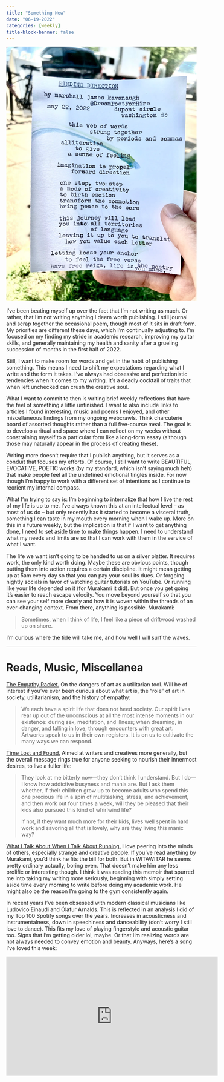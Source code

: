 ```yaml
---
title: "Something New"
date: "06-19-2022"
categories: [weekly]
title-block-banner: false
---
```


![A poem I received while in Washington DC. I told the poet I was searching for direction, and this is what he gave me.](/photos/finding-direction.webp)

I’ve been beating myself up over the fact that I’m not writing as much. Or rather, that I’m not writing anything I deem worth publishing. I still journal and scrap together the occasional poem, though most of it sits in draft form. My priorities are different these days, which I’m continually adjusting to. I’m focused on my finding my stride in academic research, improving my guitar skills, and generally maintaining my health and sanity after a grueling succession of months in the first half of 2022.

Still, I want to make room for words and get in the habit of publishing something. This means I need to shift my expectations regarding what I write and the form it takes. I’ve always had obsessive and perfectionistic tendencies when it comes to my writing. It’s a deadly cocktail of traits that when left unchecked can crush the creative soul.

What I want to commit to then is writing brief weekly reflections that have the feel of something a little unfinished. I want to also include links to articles I found interesting, music and poems I enjoyed, and other miscellaneous findings from my ongoing webcrawls. Think charcuterie board of assorted thoughts rather than a full five-course meal. The goal is to develop a ritual and space where I can reflect on my weeks without constraining myself to a particular form like a long-form essay (although those may naturally appear in the process of creating these).

Writing more doesn’t require that I publish anything, but it serves as a conduit that focuses my efforts. Of course, I still want to write BEAUTIFUL, EVOCATIVE, POETIC works (by my standard, which isn’t saying much heh) that make people feel all the undefined emotional tingles inside. For now though I’m happy to work with a different set of intentions as I continue to reorient my internal compass.

What I’m trying to say is: I’m beginning to internalize that how I live the rest of my life is up to me. I’ve always known this at an intellectual level – as most of us do – but only recently has it started to become a visceral truth, something I can taste in my mouth every morning when I wake up. More on this in a future weekly, but the implication is that if I want to get anything done, I need to set aside time to make things happen. I need to understand what my needs and limits are so that I can work with them in the service of what I want.

The life we want isn’t going to be handed to us on a silver platter. It requires work, the only kind worth doing. Maybe these are obvious points, though putting them into action requires a certain discipline. It might mean getting up at 5am every day so that you can pay your soul its dues. Or forgoing nightly socials in favor of watching guitar tutorials on YouTube. Or running like your life depended on it (for Murakami it did). But once you get going it’s easier to reach escape velocity. You move beyond yourself so that you can see your self more clearly and how it is woven within the threads of an ever-changing context. From there, anything is possible. Murakami:

> Sometimes, when I think of life, I feel like a piece of driftwood washed up on shore.

I’m curious where the tide will take me, and how well I will surf the waves.

---

# Reads, Music, Miscellanea

[The Empathy Racket.](https://alicegribbin.substack.com/p/the-empathy-racket) On the dangers of art as a utilitarian tool. Will be of interest if you’ve ever been curious about what art is, the “role” of art in society, utilitarianism, and the history of empathy:

> We each have a spirit life that does not heed society. Our spirit lives rear up out of the unconscious at all the most intense moments in our existence: during sex, meditation, and illness; when dreaming, in danger, and falling in love; through encounters with great art. Artworks speak to us in their own registers. It is on us to cultivate the many ways we can respond. 

[Time Lost and Found.](https://www.sunset.com/travel/anne-lamott-how-to-find-time) Aimed at writers and creatives more generally, but the overall message rings true for anyone seeking to nourish their innermost desires, to live a fuller life:

> They look at me bitterly now—they don’t think I understand. But I do—I know how addictive busyness and mania are. But I ask them whether, if their children grow up to become adults who spend this one precious life in a spin of multitasking, stress, and achievement, and then work out four times a week, will they be pleased that their kids also pursued this kind of whirlwind life?
>
> If not, if they want much more for their kids, lives well spent in hard work and savoring all that is lovely, why are they living this manic way?

[What I Talk About When I Talk About Running.](https://www.harukimurakami.com/book/what-i-talk-about-when-i-talk-about-running-a-memoir) I love peering into the minds of others, especially strange and creative people. If you’ve read anything by Murakami, you’d think he fits the bill for both. But in WITAWITAR he seems pretty ordinary actually, boring even. That doesn’t make him any less prolific or interesting though. I think it was reading this memoir that spurred me into taking my writing more seriously, beginning with simply setting aside time every morning to write before doing my academic work. He might also be the reason I’m going to the gym consistently again.

In recent years I’ve been obsessed with modern classical musicians like Ludovico Einaudi and Ólafur Arnalds. This is reflected in an analysis I did of my Top 100 Spotify songs over the years. Increases in acousticness and instrumentalness, down in speechiness and danceability (don’t worry I still love to dance). This fits my love of playing fingerstyle and acoustic guitar too. Signs that I’m getting older lol, maybe. Or that I’m realizing words are not always needed to convey emotion and beauty. Anyways, here’s a song I’ve loved this week: 

<iframe width="560" height="315" src="https://www.youtube.com/embed/TbrrVGvgKi8" title="YouTube video player" frameborder="0" allow="accelerometer; autoplay; clipboard-write; encrypted-media; gyroscope; picture-in-picture" allowfullscreen></iframe>